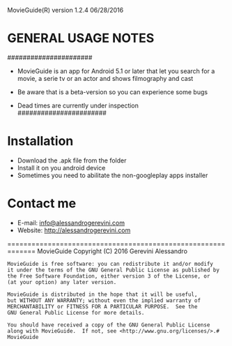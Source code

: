 MovieGuide(R) version 1.2.4 06/28/2016

# GENERAL USAGE NOTES
######################

- MovieGuide is an app for Android 5.1 or later that let you search for a movie, a serie tv or an actor and shows filmography and cast

- Be aware that is a beta-version so you can experience some bugs

- Dead times are currently under inspection
#######################

# Installation
- Download the .apk file from the folder
- Install it on you android device
- Sometimes you need to abilitate the non-googleplay apps installer


# Contact me
- E-mail: info@alessandrogerevini.com
- Website: http://alessandrogerevini.com

=============================================================
MovieGuide Copyright (C) 2016  Gerevini Alessandro

    MovieGuide is free software: you can redistribute it and/or modify
    it under the terms of the GNU General Public License as published by
    the Free Software Foundation, either version 3 of the License, or
    (at your option) any later version.

    MovieGuide is distributed in the hope that it will be useful,
    but WITHOUT ANY WARRANTY; without even the implied warranty of
    MERCHANTABILITY or FITNESS FOR A PARTICULAR PURPOSE.  See the
    GNU General Public License for more details.

    You should have received a copy of the GNU General Public License
    along with MovieGuide.  If not, see <http://www.gnu.org/licenses/>.#   M o v i e G u i d e 
 
 